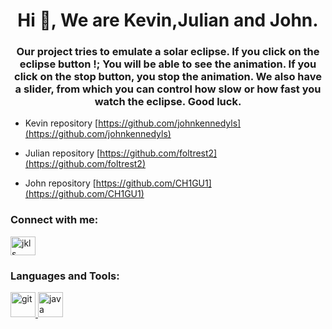 <h1 align="center">Hi 👋, We are Kevin,Julian and John.</h1>
<h3 align="center">Our project tries to emulate a solar eclipse. If you click on the eclipse button !; You will be able to see the animation. If you click on the stop button, you stop the animation. We also have a slider, from which you can control how slow or how fast you watch the eclipse. Good luck.</h3>

- Kevin repository [https://github.com/johnkennedyls](https://github.com/johnkennedyls)

- Julian repository [https://github.com/foltrest2](https://github.com/foltrest2)

- John repository [https://github.com/CH1GU1](https://github.com/CH1GU1)

<h3 align="left">Connect with me:</h3>
<p align="left">
<a href="https://www.youtube.com/c/jkls" target="blank"><img align="center" src="https://cdn.jsdelivr.net/npm/simple-icons@3.0.1/icons/youtube.svg" alt="jkls" height="30" width="40" /></a>
</p>

<h3 align="left">Languages and Tools:</h3>
<p align="left"> <a href="https://git-scm.com/" target="_blank"> <img src="https://www.vectorlogo.zone/logos/git-scm/git-scm-icon.svg" alt="git" width="40" height="40"/> </a> <a href="https://www.java.com" target="_blank"> <img src="https://devicons.github.io/devicon/devicon.git/icons/java/java-original-wordmark.svg" alt="java" width="40" height="40"/> </a> </p>

